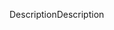 <span data-ttu-id="5a23a-101">Description</span><span class="sxs-lookup"><span data-stu-id="5a23a-101">Description</span></span>
